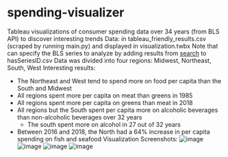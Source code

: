 # spending-visualizer
Tableau visualizations of consumer spending data over 34 years (from BLS API) to discover interesting trends
Data: in tableau_friendly_results.csv (scraped by running main.py) and displayed in visualization.twbx
Note that can specify the BLS series to analyze by adding results from [search](https://beta.bls.gov/dataQuery/find?fq=survey:[cx]&s=popularity:D) to hasSeriesID.csv 
Data was divided into four regions: Midwest, Northeast, South, West
Interesting results:
* The Northeast and West tend to spend more on food per capita than the South and Midwest
* All regions spent more per capita on meat than greens in 1985
* All regions spent more per capita on greens than meat in 2018
* All regions but the South spent per capita more on alcoholic beverages than non-alcoholic beverages over 32 years
    * The south spent more on alcohol in 27 out of 32 years
* Between 2016 and 2018, the North had a 64% increase in per capita spending on fish and seafood
Visualization Screenshots:
![image](https://user-images.githubusercontent.com/6019805/86255258-e3ca8900-bb84-11ea-91fa-adbf2e54fcf1.png)
![image](https://user-images.githubusercontent.com/6019805/86255080-b382ea80-bb84-11ea-9fea-19a73eda32eb.png)
![image](https://user-images.githubusercontent.com/6019805/86255631-576c9600-bb85-11ea-9974-ff2f3402b2e7.png)
![image](https://user-images.githubusercontent.com/6019805/86255934-baf6c380-bb85-11ea-97c9-fa99d3fc13a4.png)
